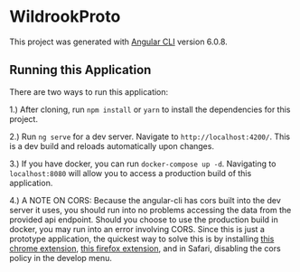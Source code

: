 # WildrookProto

This project was generated with [Angular CLI](https://github.com/angular/angular-cli) version 6.0.8.

## Running this Application

There are two ways to run this application:

1.) After cloning, run `npm install` or `yarn` to install the dependencies for this project.

2.) Run `ng serve` for a dev server. Navigate to `http://localhost:4200/`. This is a dev build and reloads automatically upon changes.

3.) If you have docker, you can run `docker-compose up -d`. Navigating to `localhost:8080` will allow you to access a production
build of this application.

4.) A NOTE ON CORS: Because the angular-cli has cors built into the dev server it uses, you should run into no problems accessing the data
from the provided api endpoint. Should you choose to use the production build in docker, you may run into an error involving CORS.
Since this is just a prototype application, the quickest way to solve this is by installing [this chrome extension](https://chrome.google.com/webstore/detail/allow-control-allow-origi/nlfbmbojpeacfghkpbjhddihlkkiljbi),
[this firefox extension](https://addons.mozilla.org/en-US/firefox/addon/cors-everywhere/), and in Safari, disabling the cors policy in the develop menu.
